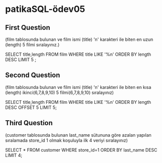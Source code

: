 # patikaSQL-ödev05
## First Question 
(film tablosunda bulunan ve film ismi (title) 'n' karakteri ile biten en uzun (length) 5 filmi sıralayınız.)

SELECT title,length FROM film
WHERE title LIKE '%n'
ORDER BY length DESC
LIMIT 5	;
## Second Question
(film tablosunda bulunan ve film ismi (title) 'n' karakteri ile biten en kısa (length) ikinci(6,7,8,9,10) 5 filmi(6,7,8,9,10) sıralayınız)

SELECT title,length FROM film
WHERE title LIKE '%n'
ORDER BY length DESC
OFFSET 5
LIMIT 5;
## Third Question
(customer tablosunda bulunan last_name sütununa göre azalan yapılan sıralamada store_id 1 olmak koşuluyla ilk 4 veriyi sıralayınız)

SELECT * FROM customer
WHERE store_id=1
ORDER BY last_name DESC
LIMIT 4;


